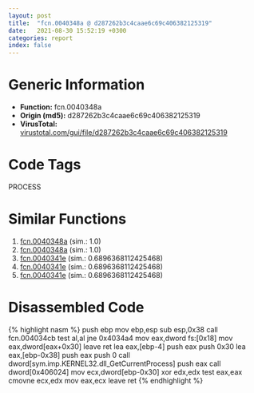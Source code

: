```yaml
---
layout: post
title:  "fcn.0040348a @ d287262b3c4caae6c69c406382125319"
date:   2021-08-30 15:52:19 +0300
categories: report
index: false
---
```


# Generic Information
- **Function:** fcn.0040348a
- **Origin (md5):** d287262b3c4caae6c69c406382125319
- **VirusTotal:** [virustotal.com/gui/file/d287262b3c4caae6c69c406382125319][virustotal_ref]

# Code Tags
<span class="tag" id="PROCESS">PROCESS</span>


# Similar Functions

1. [fcn.0040348a][similar_1_ref] (sim.: 1.0)
2. [fcn.0040348a][similar_2_ref] (sim.: 1.0)
3. [fcn.0040341e][similar_3_ref] (sim.: 0.6896368112425468)
4. [fcn.0040341e][similar_4_ref] (sim.: 0.6896368112425468)
5. [fcn.0040341e][similar_5_ref] (sim.: 0.6896368112425468)


# Disassembled Code

{% highlight nasm %}
push ebp
mov ebp,esp
sub esp,0x38
call fcn.004034cb
test al,al
jne 0x4034a4
mov eax,dword fs:[0x18]
mov eax,dword[eax+0x30]
leave 
ret 
lea eax,[ebp-4]
push eax
push 0x30
lea eax,[ebp-0x38]
push eax
push 0
call dword[sym.imp.KERNEL32.dll_GetCurrentProcess]
push eax
call dword[0x406024]
mov ecx,dword[ebp-0x30]
xor edx,edx
test eax,eax
cmovne ecx,edx
mov eax,ecx
leave 
ret 
{% endhighlight %}


[similar_1_ref]: /report/fcn.0040348a@3a783d6a0e3505903843983e413a529e
[similar_2_ref]: /report/fcn.0040348a@57989f43bf24a9272122210a17558c3d
[similar_3_ref]: /report/fcn.0040341e@57989f43bf24a9272122210a17558c3d
[similar_4_ref]: /report/fcn.0040341e@3a783d6a0e3505903843983e413a529e
[similar_5_ref]: /report/fcn.0040341e@d287262b3c4caae6c69c406382125319
[virustotal_ref]: https://www.virustotal.com/gui/file/d287262b3c4caae6c69c406382125319